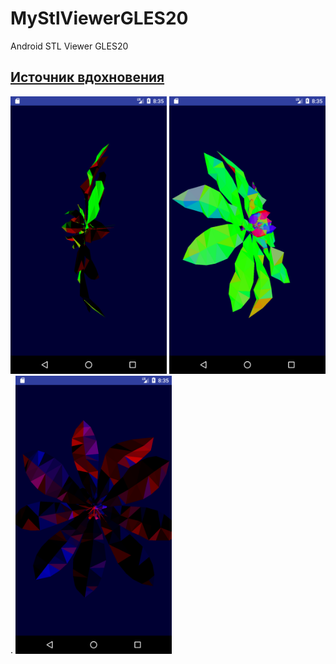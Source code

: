 # MyStlViewerGLES20
Android STL Viewer GLES20

## [Источник вдохновения][id]

[id]:https://github.com/SaschaWillems/openglesandroid

<img src="https://github.com/Muhammadsafarali/MyStlViewerGLES20/blob/master/magnolia1.png" width="250">  <img src="https://github.com/Muhammadsafarali/MyStlViewerGLES20/blob/master/magnolia2.png" width="250"> . <img src="https://github.com/Muhammadsafarali/MyStlViewerGLES20/blob/master/magnolia3.png" width="250">

